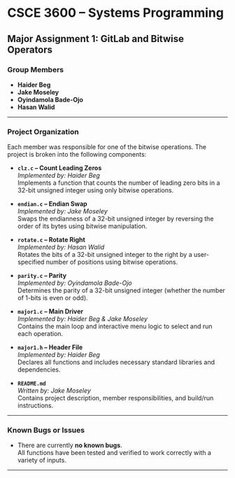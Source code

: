 # CSCE 3600 – Systems Programming  
## Major Assignment 1: GitLab and Bitwise Operators

### Group Members
- **Haider Beg**
- **Jake Moseley**
- **Oyindamola Bade-Ojo**
- **Hasan Walid**

---

### Project Organization

Each member was responsible for one of the bitwise operations. The project is broken into the following components:

- **`clz.c` – Count Leading Zeros**  
  *Implemented by: Haider Beg*  
  Implements a function that counts the number of leading zero bits in a 32-bit unsigned integer using only bitwise operations.

- **`endian.c` – Endian Swap**  
  *Implemented by: Jake Moseley*  
  Swaps the endianness of a 32-bit unsigned integer by reversing the order of its bytes using bitwise manipulation.

- **`rotate.c` – Rotate Right**  
  *Implemented by: Hasan Walid*  
  Rotates the bits of a 32-bit unsigned integer to the right by a user-specified number of positions using bitwise operations.

- **`parity.c` – Parity**  
  *Implemented by: Oyindamola Bade-Ojo*  
  Determines the parity of a 32-bit unsigned integer (whether the number of 1-bits is even or odd).

- **`major1.c` – Main Driver**  
  *Implemented by: Haider Beg & Jake Moseley*  
  Contains the main loop and interactive menu logic to select and run each operation.

- **`major1.h` – Header File**  
  *Implemented by: Haider Beg*  
  Declares all functions and includes necessary standard libraries and dependencies.

- **`README.md`**  
  *Written by: Jake Moseley*  
  Contains project description, member responsibilities, and build/run instructions.

---

### Known Bugs or Issues

- There are currently **no known bugs**.  
  All functions have been tested and verified to work correctly with a variety of inputs.

---
